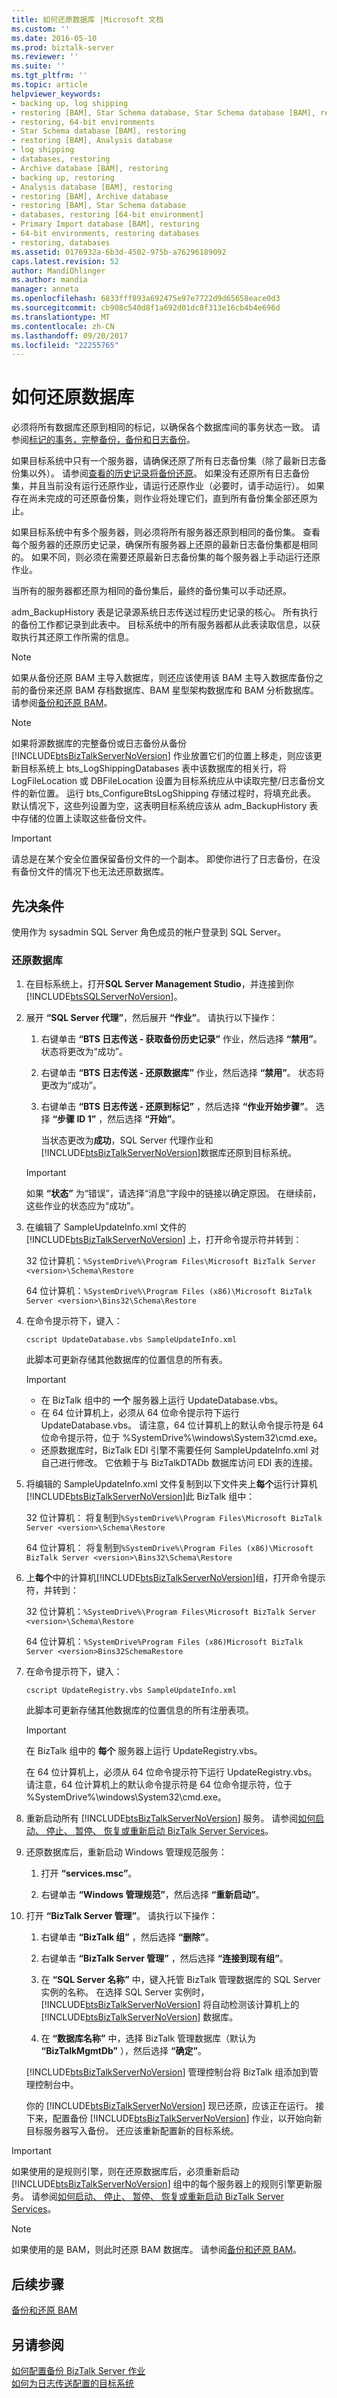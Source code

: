 ```yaml
---
title: 如何还原数据库 |Microsoft 文档
ms.custom: ''
ms.date: 2016-05-10
ms.prod: biztalk-server
ms.reviewer: ''
ms.suite: ''
ms.tgt_pltfrm: ''
ms.topic: article
helpviewer_keywords:
- backing up, log shipping
- restoring [BAM], Star Schema database, Star Schema database [BAM], restoring
- restoring, 64-bit environments
- Star Schema database [BAM], restoring
- restoring [BAM], Analysis database
- log shipping
- databases, restoring
- Archive database [BAM], restoring
- backing up, restoring
- Analysis database [BAM], restoring
- restoring [BAM], Archive database
- restoring [BAM], Star Schema database
- databases, restoring [64-bit environment]
- Primary Import database [BAM], restoring
- 64-bit environments, restoring databases
- restoring, databases
ms.assetid: 0176932a-6b3d-4502-975b-a76296189092
caps.latest.revision: 52
author: MandiOhlinger
ms.author: mandia
manager: anneta
ms.openlocfilehash: 6833fff893a692475e97e7722d9d65658eace0d3
ms.sourcegitcommit: cb908c540d8f1a692d01dc8f313e16cb4b4e696d
ms.translationtype: MT
ms.contentlocale: zh-CN
ms.lasthandoff: 09/20/2017
ms.locfileid: "22255765"
---
```

# <a name="how-to-restore-your-databases"></a>如何还原数据库
必须将所有数据库还原到相同的标记，以确保各个数据库间的事务状态一致。 请参阅[标记的事务，完整备份，备份和日志备份](../core/marked-transactions-full-backups-and-log-backups.md)。  
  
 如果目标系统中只有一个服务器，请确保还原了所有日志备份集（除了最新日志备份集以外）。 请参阅[查看的历史记录将备份还原](../core/viewing-the-history-of-restored-backups.md)。 如果没有还原所有日志备份集，并且当前没有运行还原作业，请运行还原作业（必要时，请手动运行）。 如果存在尚未完成的可还原备份集，则作业将处理它们，直到所有备份集全部还原为止。  
  
 如果目标系统中有多个服务器，则必须将所有服务器还原到相同的备份集。 查看每个服务器的还原历史记录，确保所有服务器上还原的最新日志备份集都是相同的。 如果不同，则必须在需要还原最新日志备份集的每个服务器上手动运行还原作业。  
  
 当所有的服务器都还原为相同的备份集后，最终的备份集可以手动还原。  
  
 adm_BackupHistory 表是记录源系统日志传送过程历史记录的核心。 所有执行的备份工作都记录到此表中。 目标系统中的所有服务器都从此表读取信息，以获取执行其还原工作所需的信息。  
  
> [!NOTE]
>  如果从备份还原 BAM 主导入数据库，则还应该使用该 BAM 主导入数据库备份之前的备份来还原 BAM 存档数据库、BAM 星型架构数据库和 BAM 分析数据库。 请参阅[备份和还原 BAM](../core/backing-up-and-restoring-bam.md)。  
  
> [!NOTE]
>  如果将源数据库的完整备份或日志备份从备份 [!INCLUDE[btsBizTalkServerNoVersion](../includes/btsbiztalkservernoversion-md.md)] 作业放置它们的位置上移走，则应该更新目标系统上 bts_LogShippingDatabases 表中该数据库的相关行，将 LogFileLocation 或 DBFileLocation 设置为目标系统应从中读取完整/日志备份文件的新位置。 运行 bts_ConfigureBtsLogShipping 存储过程时，将填充此表。 默认情况下，这些列设置为空，这表明目标系统应该从 adm_BackupHistory 表中存储的位置上读取这些备份文件。  
  
> [!IMPORTANT]
>  请总是在某个安全位置保留备份文件的一个副本。 即使你进行了日志备份，在没有备份文件的情况下也无法还原数据库。  
  
## <a name="prerequisites"></a>先决条件  
 使用作为 sysadmin SQL Server 角色成员的帐户登录到 SQL Server。  
  
### <a name="to-restore-your-databases"></a>还原数据库  
  
1.  在目标系统上，打开**SQL Server Management Studio**，并连接到你[!INCLUDE[btsSQLServerNoVersion](../includes/btssqlservernoversion-md.md)]。  
  
2.  展开 **“SQL Server 代理”**，然后展开 **“作业”**。 请执行以下操作：  
  
    1.  右键单击 **“BTS 日志传送 - 获取备份历史记录”** 作业，然后选择 **“禁用”**。 状态将更改为“成功”。  
  
    2.  右键单击 **“BTS 日志传送 - 还原数据库”** 作业，然后选择 **“禁用”**。 状态将更改为“成功”。  
  
    3.  右键单击 **“BTS 日志传送 - 还原到标记”** ，然后选择 **“作业开始步骤”**。 选择 **“步骤 ID 1”** ，然后选择 **“开始”**。  
  
         当状态更改为**成功**，SQL Server 代理作业和[!INCLUDE[btsBizTalkServerNoVersion](../includes/btsbiztalkservernoversion-md.md)]数据库还原到目标系统。  
  
    > [!IMPORTANT]
    >  如果 **“状态”** 为“错误”，请选择“消息”字段中的链接以确定原因。 在继续前，这些作业的状态应为“成功”。  
  
3.  在编辑了 SampleUpdateInfo.xml 文件的 [!INCLUDE[btsBizTalkServerNoVersion](../includes/btsbiztalkservernoversion-md.md)] 上，打开命令提示符并转到：  
  
     32 位计算机：`%SystemDrive%\Program Files\Microsoft BizTalk Server <version>\Schema\Restore`  
  
     64 位计算机：`%SystemDrive%\Program Files (x86)\Microsoft BizTalk Server <version>\Bins32\Schema\Restore`  
  
4.  在命令提示符下，键入：  
  
     `cscript UpdateDatabase.vbs SampleUpdateInfo.xml`  
  
     此脚本可更新存储其他数据库的位置信息的所有表。  
  
    > [!IMPORTANT]
    >  -   在 BizTalk 组中的 **一个** 服务器上运行 UpdateDatabase.vbs。  
    > -   在 64 位计算机上，必须从 64 位命令提示符下运行 UpdateDatabase.vbs。 请注意，64 位计算机上的默认命令提示符是 64 位命令提示符，位于 %SystemDrive%\windows\System32\cmd.exe。  
    > -   还原数据库时，BizTalk EDI 引擎不需要任何 SampleUpdateInfo.xml 对自己进行修改。  它依赖于与 BizTalkDTADb 数据库访问 EDI 表的连接。  
  
5.  将编辑的 SampleUpdateInfo.xml 文件复制到以下文件夹上**每个**运行计算机[!INCLUDE[btsBizTalkServerNoVersion](../includes/btsbiztalkservernoversion-md.md)]此 BizTalk 组中：  
  
     32 位计算机： 将复制到`%SystemDrive%\Program Files\Microsoft BizTalk Server <version>\Schema\Restore`  
  
     64 位计算机： 将复制到`%SystemDrive%\Program Files (x86)\Microsoft BizTalk Server <version>\Bins32\Schema\Restore`  
  
6.  上**每个**中的计算机[!INCLUDE[btsBizTalkServerNoVersion](../includes/btsbiztalkservernoversion-md.md)]组，打开命令提示符，并转到：  
  
     32 位计算机：`%SystemDrive%\Program Files\Microsoft BizTalk Server <version>\Schema\Restore`  
  
     64 位计算机：`%SystemDrive%Program Files (x86)Microsoft BizTalk Server <version>Bins32SchemaRestore`  
  
7.  在命令提示符下，键入：  
  
     `cscript UpdateRegistry.vbs SampleUpdateInfo.xml`  
  
     此脚本可更新存储其他数据库的位置信息的所有注册表项。  
  
    > [!IMPORTANT]
    >  在 BizTalk 组中的 **每个** 服务器上运行 UpdateRegistry.vbs。  
    >   
    >  在 64 位计算机上，必须从 64 位命令提示符下运行 UpdateRegistry.vbs。  请注意，64 位计算机上的默认命令提示符是 64 位命令提示符，位于 %SystemDrive%\windows\System32\cmd.exe。  
  
8.  重新启动所有 [!INCLUDE[btsBizTalkServerNoVersion](../includes/btsbiztalkservernoversion-md.md)] 服务。 请参阅[如何启动、 停止、 暂停、 恢复或重新启动 BizTalk Server Services](../core/how-to-start-stop-pause-resume-or-restart-biztalk-server-services.md)。  
  
9. 还原数据库后，重新启动 Windows 管理规范服务：  
  
    1.  打开 **“services.msc”**。  
  
    2.  右键单击 **“Windows 管理规范”**，然后选择 **“重新启动”**。  
  
10. 打开 **“BizTalk Server 管理”**。 请执行以下操作：  
  
    1.  右键单击 **“BizTalk 组”** ，然后选择 **“删除”**。  
  
    2.  右键单击 **“BizTalk Server 管理”** ，然后选择 **“连接到现有组”**。  
  
    3.  在 **“SQL Server 名称”** 中，键入托管 BizTalk 管理数据库的 SQL Server 实例的名称。 在选择 SQL Server 实例时，[!INCLUDE[btsBizTalkServerNoVersion](../includes/btsbiztalkservernoversion-md.md)] 将自动检测该计算机上的 [!INCLUDE[btsBizTalkServerNoVersion](../includes/btsbiztalkservernoversion-md.md)] 数据库。  
  
    4.  在 **“数据库名称”** 中，选择 BizTalk 管理数据库（默认为 **“BizTalkMgmtDb”** ），然后选择 **“确定”**。  
  
     [!INCLUDE[btsBizTalkServerNoVersion](../includes/btsbiztalkservernoversion-md.md)] 管理控制台将 BizTalk 组添加到管理控制台中。  
  
     你的 [!INCLUDE[btsBizTalkServerNoVersion](../includes/btsbiztalkservernoversion-md.md)] 现已还原，应该正在运行。 接下来，配置备份 [!INCLUDE[btsBizTalkServerNoVersion](../includes/btsbiztalkservernoversion-md.md)] 作业，以开始向新目标服务器写入备份。 还应该重新配置新的目标系统。  
  
> [!IMPORTANT]
>  如果使用的是规则引擎，则在还原数据库后，必须重新启动 [!INCLUDE[btsBizTalkServerNoVersion](../includes/btsbiztalkservernoversion-md.md)] 组中的每个服务器上的规则引擎更新服务。 请参阅[如何启动、 停止、 暂停、 恢复或重新启动 BizTalk Server Services](../core/how-to-start-stop-pause-resume-or-restart-biztalk-server-services.md)。  
  
> [!NOTE]
>  如果使用的是 BAM，则此时还原 BAM 数据库。 请参阅[备份和还原 BAM](../core/backing-up-and-restoring-bam.md)。  
  
## <a name="next-steps"></a>后续步骤  
 [备份和还原 BAM](../core/backing-up-and-restoring-bam.md)  
  
## <a name="see-also"></a>另请参阅  
 [如何配置备份 BizTalk Server 作业](../core/how-to-configure-the-backup-biztalk-server-job.md)   
 [如何为日志传送配置的目标系统](../core/how-to-configure-the-destination-system-for-log-shipping.md)